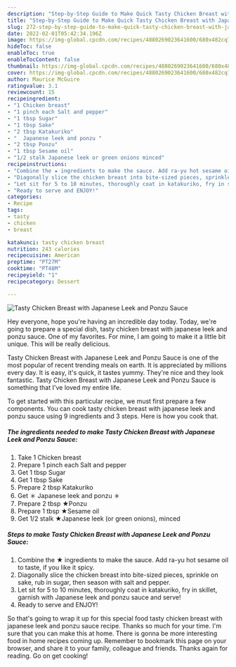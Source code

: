 ```yaml
---
description: "Step-by-Step Guide to Make Quick Tasty Chicken Breast with Japanese Leek and Ponzu Sauce"
title: "Step-by-Step Guide to Make Quick Tasty Chicken Breast with Japanese Leek and Ponzu Sauce"
slug: 272-step-by-step-guide-to-make-quick-tasty-chicken-breast-with-japanese-leek-and-ponzu-sauce
date: 2022-02-01T05:42:34.196Z
image: https://img-global.cpcdn.com/recipes/4880269023641600/680x482cq70/tasty-chicken-breast-with-japanese-leek-and-ponzu-sauce-recipe-main-photo.jpg
hideToc: false
enableToc: true
enableTocContent: false
thumbnail: https://img-global.cpcdn.com/recipes/4880269023641600/680x482cq70/tasty-chicken-breast-with-japanese-leek-and-ponzu-sauce-recipe-main-photo.jpg
cover: https://img-global.cpcdn.com/recipes/4880269023641600/680x482cq70/tasty-chicken-breast-with-japanese-leek-and-ponzu-sauce-recipe-main-photo.jpg
author: Maurice McGuire
ratingvalue: 3.1
reviewcount: 15
recipeingredient:
- "1 Chicken breast"
- "1 pinch each Salt and pepper"
- "1 tbsp Sugar"
- "1 tbsp Sake"
- "2 tbsp Katakuriko"
- "  Japanese leek and ponzu "
- "2 tbsp Ponzu"
- "1 tbsp Sesame oil"
- "1/2 stalk Japanese leek or green onions minced"
recipeinstructions:
- "Combine the ★ ingredients to make the sauce. Add ra-yu hot sesame oil to taste, if you like it spicy."
- "Diagonally slice the chicken breast into bite-sized pieces, sprinkle on sake, rub in sugar, then season with salt and pepper."
- "Let sit for 5 to 10 minutes, thoroughly coat in katakuriko, fry in skillet, garnish with Japanese leek and ponzu sauce and serve!"
- "Ready to serve and ENJOY!"
categories:
- Recipe
tags:
- tasty
- chicken
- breast

katakunci: tasty chicken breast 
nutrition: 243 calories
recipecuisine: American
preptime: "PT27M"
cooktime: "PT48M"
recipeyield: "1"
recipecategory: Dessert

---
```



![Tasty Chicken Breast with Japanese Leek and Ponzu Sauce](https://img-global.cpcdn.com/recipes/4880269023641600/680x482cq70/tasty-chicken-breast-with-japanese-leek-and-ponzu-sauce-recipe-main-photo.jpg)

Hey everyone, hope you're having an incredible day today. Today, we're going to prepare a special dish, tasty chicken breast with japanese leek and ponzu sauce. One of my favorites. For mine, I am going to make it a little bit unique. This will be really delicious.



Tasty Chicken Breast with Japanese Leek and Ponzu Sauce is one of the most popular of recent trending meals on earth. It is appreciated by millions every day. It is easy, it's quick, it tastes yummy. They're nice and they look fantastic. Tasty Chicken Breast with Japanese Leek and Ponzu Sauce is something that I've loved my entire life.


To get started with this particular recipe, we must first prepare a few components. You can cook tasty chicken breast with japanese leek and ponzu sauce using 9 ingredients and 3 steps. Here is how you cook that.

<!--inarticleads1-->

##### The ingredients needed to make Tasty Chicken Breast with Japanese Leek and Ponzu Sauce:

1. Take 1 Chicken breast
1. Prepare 1 pinch each Salt and pepper
1. Get 1 tbsp Sugar
1. Get 1 tbsp Sake
1. Prepare 2 tbsp Katakuriko
1. Get  ＊ Japanese leek and ponzu ＊
1. Prepare 2 tbsp ★Ponzu
1. Prepare 1 tbsp ★Sesame oil
1. Get 1/2 stalk ★Japanese leek (or green onions), minced




<!--inarticleads2-->

##### Steps to make Tasty Chicken Breast with Japanese Leek and Ponzu Sauce:

1. Combine the ★ ingredients to make the sauce. Add ra-yu hot sesame oil to taste, if you like it spicy.
1. Diagonally slice the chicken breast into bite-sized pieces, sprinkle on sake, rub in sugar, then season with salt and pepper.
1. Let sit for 5 to 10 minutes, thoroughly coat in katakuriko, fry in skillet, garnish with Japanese leek and ponzu sauce and serve!
1. Ready to serve and ENJOY!



So that's going to wrap it up for this special food tasty chicken breast with japanese leek and ponzu sauce recipe. Thanks so much for your time. I'm sure that you can make this at home. There is gonna be more interesting food in home recipes coming up. Remember to bookmark this page on your browser, and share it to your family, colleague and friends. Thanks again for reading. Go on get cooking!
